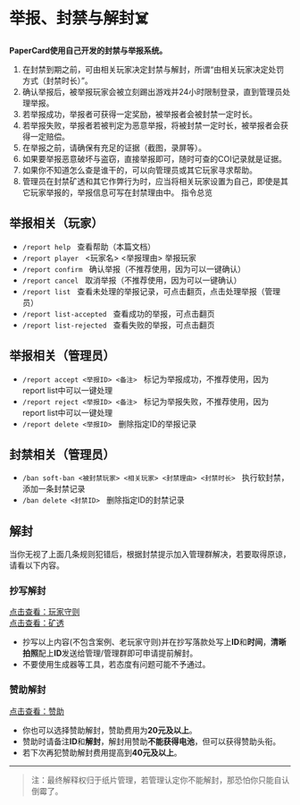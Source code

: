 # 举报、封禁与解封☠️
**PaperCard使用自己开发的封禁与举报系统。**

1. 在封禁到期之前，可由相关玩家决定封禁与解封，所谓“由相关玩家决定处罚方式（封禁时长）”。
2. 确认举报后，被举报玩家会被立刻踢出游戏并24小时限制登录，直到管理员处理举报。
3. 若举报成功，举报者可获得一定奖励，被举报者会被封禁一定时长。
4. 若举报失败，举报者若被判定为恶意举报，将被封禁一定时长，被举报者会获得一定赔偿。
5. 在举报之前，请确保有充足的证据（截图，录屏等）。
6. 如果要举报恶意破坏与盗窃，直接举报即可，随时可查的COI记录就是证据。
7. 如果你不知道怎么查是谁干的，可以向管理员或其它玩家寻求帮助。
8. 管理员在封禁矿透和其它作弊行为时，应当将相关玩家设置为自己，即使是其它玩家举报的，举报信息可写在封禁理由中。
指令总览

## 举报相关（玩家）
- `/report help`&nbsp;&nbsp; 查看帮助（本篇文档）
- `/report player`&nbsp;&nbsp; <玩家名> <举报理由> 举报玩家
- `/report confirm`&nbsp;&nbsp; 确认举报（不推荐使用，因为可以一键确认）
- `/report cancel`&nbsp;&nbsp; 取消举报（不推荐使用，因为可以一键确认）
- `/report list`&nbsp;&nbsp; 查看未处理的举报记录，可点击翻页，点击处理举报（管理员）
- `/report list-accepted`&nbsp;&nbsp; 查看成功的举报，可点击翻页
- `/report list-rejected`&nbsp;&nbsp; 查看失败的举报，可点击翻页

## 举报相关（管理员）
- `/report accept <举报ID> <备注>`&nbsp;&nbsp; 标记为举报成功，不推荐使用，因为report list中可以一键处理
- `/report reject <举报ID> <备注>`&nbsp;&nbsp; 标记为举报失败，不推荐使用，因为report list中可以一键处理
- `/report delete <举报ID>`&nbsp;&nbsp; 删除指定ID的举报记录

## 封禁相关（管理员）
- `/ban soft-ban <被封禁玩家> <相关玩家> <封禁理由> <封禁时长>`&nbsp;&nbsp; 执行软封禁，添加一条封禁记录
- `/ban delete <封禁ID>`&nbsp;&nbsp; 删除指定ID的封禁记录

## 解封
当你无视了上面几条规则犯错后，根据封禁提示加入管理群解决，若要取得原谅，请看以下内容。

### 抄写解封

[点击查看：玩家守则](/rules/index.md)  
[点击查看：矿透](/rules/xray.md)
- 抄写以上内容(不包含案例、老玩家守则)并在抄写落款处写上**ID**和**时间**，**清晰拍照**配上**ID**发送给管理/管理群即可申请提前解封。
- 不要使用生成器等工具，若态度有问题可能不予通过。

### 赞助解封

[点击查看：赞助](/support-us/index.md)
- 你也可以选择赞助解封，赞助费用为**20元及以上**。
- 赞助时请备注**ID**和**解封**，解封用赞助**不能获得电池**，但可以获得赞助头衔。
- 若下次再犯赞助解封费用提高到**40元及以上**。


---
> 注：最终解释权归于纸片管理，若管理认定你不能解封，那恐怕你只能自认倒霉了。

